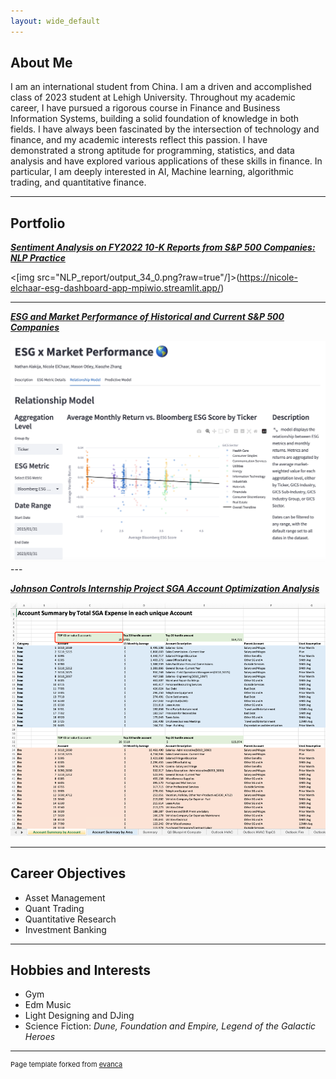 ```yaml
---
layout: wide_default
---
```


## About Me

I am an international student from China. I am a driven and accomplished class of 2023 student at Lehigh University. Throughout my academic career, I have pursued a rigorous course in Finance and Business Information Systems, building a solid foundation of knowledge in both fields. I have always been fascinated by the intersection of technology and finance, and my academic interests reflect this passion. I have demonstrated a strong aptitude for programming, statistics, and data analysis and have explored various applications of these skills in finance. In particular, I am deeply interested in AI, Machine learning, algorithmic trading, and quantitative finance.

---

## Portfolio

<!-- You can link to other websites, PDFs in this repo, and other pages in this repo -->

_**[Sentiment Analysis on FY2022 10-K Reports from S&P 500 Companies: NLP Practice](NLP_report/report.md)**_

<[img src="NLP_report/output_34_0.png?raw=true"/]>(https://nicole-elchaar-esg-dashboard-app-mpiwio.streamlit.app/)

---

_**[ESG and Market Performance of Historical and Current S&P 500 Companies](FIN377-Final-Project-Nicole-and-three-dudes/README.md)**_

<img src="FIN377-Final-Project-Nicole-and-three-dudes/ESG_Image.png?raw=true"/>
---

_**[Johnson Controls Internship Project SGA Account Optimization Analysis](/JCI/JCIinternship.md)**_

<img src="JCI/Figure/Figure1.png?raw=true"/>

---

## Career Objectives

- Asset Management
- Quant Trading
- Quantitative Research
- Investment Banking

---

## Hobbies and Interests

- Gym
- Edm Music
- Light Designing and DJing
- Science Fiction: *Dune, Foundation and Empire, Legend of the Galactic Heroes*

---
<p style="font-size:11px">Page template forked from <a href="https://github.com/evanca/quick-portfolio">evanca</a></p>
<!-- Remove above link if you don't want to attibute -->
